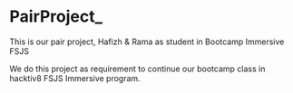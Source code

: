# PairProject_
This is our pair project, Hafizh & Rama as student in Bootcamp Immersive FSJS

We do this project as requirement to continue our bootcamp class in hacktiv8 FSJS Immersive program.
